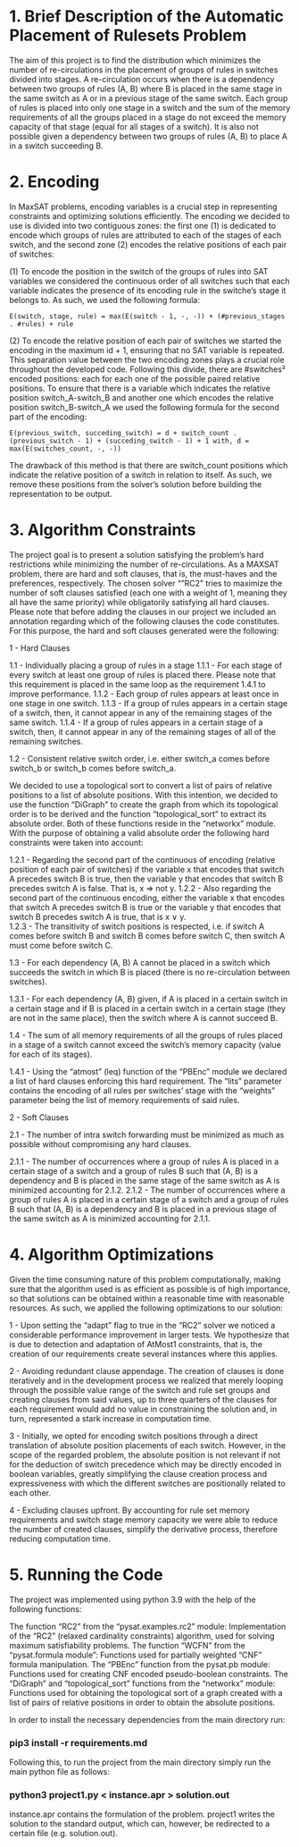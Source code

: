 # 1. Brief Description of the Automatic Placement of Rulesets Problem
 
The aim of this project is to find the distribution which minimizes the number of re-circulations in the placement of groups of rules in switches divided into stages. A re-circulation occurs when there is a dependency between two groups of rules (A, B) where B is placed in the same stage in the same switch as A or in a previous stage of the same switch. Each group of rules is placed into only one stage in a switch and the sum of the memory requirements of all the groups placed in a stage do not exceed the memory capacity of that stage (equal for all stages of a switch). It is also not possible given a dependency between two groups of rules (A, B) to place A in a switch succeeding B.

# 2. Encoding

In MaxSAT problems, encoding variables is a crucial step in representing constraints and optimizing solutions efficiently. The encoding we decided to use is divided into two contiguous zones: the first one (1) is dedicated to encode which groups of rules are attributed to each of the stages of each switch, and the second zone (2) encodes the relative positions of each pair of switches:

(1) To encode the position in the switch of the groups of rules into SAT variables we considered the continuous order of all switches such that each variable indicates the presence of its encoding rule in the switche’s stage it belongs to. As such, we used the following formula:

	E(switch, stage, rule) = max(E(switch - 1, -, -)) + (#previous_stages . #rules) + rule

(2) To encode the relative position of each pair of switches we started the encoding in the maximum id + 1, ensuring that no SAT variable is repeated. This separation value between the two encoding zones plays a crucial role throughout the developed code. Following this divide, there are #switches² encoded positions: each for each one of the possible paired relative positions. To ensure that there is a variable which indicates the relative position switch_A-switch_B and another one which encodes the relative position switch_B-switch_A we used the following formula for the second part of the encoding:

	E(previous_switch, succeding_switch) = d + switch_count . (previous_switch - 1) + (succeding_switch - 1) + 1 with, d = max(E(switches_count, -, -))

The drawback of this method is that there are switch_count positions which indicate the relative position of a switch in relation to itself. As such, we remove these positions from the solver’s solution before building the representation to be output. 

# 3. Algorithm Constraints

The project goal is to present a solution satisfying the problem’s hard restrictions while minimizing the number of re-circulations. As a MAXSAT problem, there are hard and soft clauses, that is, the must-haves and the preferences, respectively. The chosen solver “”RC2” tries to maximize the number of soft clauses satisfied (each one with a weight of 1, meaning they all have the same priority) while obligatorily satisfying all hard clauses. Please note that before adding the clauses in our project we included an annotation regarding which of the following clauses the code constitutes. For this purpose, the hard and soft clauses generated were the following:

1 - Hard Clauses

1.1 - Individually placing a group of rules in a stage
1.1.1 - For each stage of every switch at least one group of rules is placed there. Please note that this requirement is placed in the same loop as the requirement 1.4.1 to improve performance.
1.1.2 - Each group of rules appears at least once in one stage in one switch.
1.1.3 - If a group of rules appears in a certain stage of a switch, then, it cannot appear in any of the remaining stages of the same switch.
1.1.4 - If a group of rules appears in a certain stage of a switch, then, it cannot appear in any of the remaining stages of all of the remaining switches.

1.2 - Consistent relative switch order, i.e. either switch_a comes before switch_b or switch_b comes before switch_a.

We decided to use a topological sort to convert a list of pairs of relative positions to a list of absolute positions. With this intention, we decided to use the function “DiGraph” to create the graph from which its topological order is to be derived and the function “topological_sort” to extract its absolute order. Both of these functions reside in the “networkx” module. With the purpose of obtaining a valid absolute order the following hard constraints were taken into account:

1.2.1 - Regarding the second part of the continuous of encoding (relative position of each pair of switches) if the variable x that encodes that switch A precedes switch B is true, then the variable y that encodes that switch B precedes switch A is false. That is, x ⇒ not y.
1.2.2 - Also regarding the second part of the continuous encoding, either the variable x that encodes that switch A precedes switch B is true or the variable y that encodes that switch B precedes switch A is true, that is x ∨ y.	
1.2.3 - The transitivity of switch positions is respected, i.e. if switch A comes before switch B and switch B comes before switch C, then switch A must come before switch C.

1.3 - For each dependency (A, B) A cannot be placed in a switch which succeeds the switch in which B is placed (there is no re-circulation between switches).

1.3.1 - For each dependency (A, B) given, if A is placed in a certain switch in a certain stage and if B is placed in a certain switch in a certain stage (they are not in the same place), then the switch where A is cannot succeed B.

1.4 - The sum of all memory requirements of all the groups of rules placed in a stage of a switch cannot exceed the switch’s memory capacity (value for each of its stages).

1.4.1 - Using the “atmost” (leq) function of the “PBEnc” module we declared a list of hard clauses enforcing this hard requirement. The “lits” parameter contains the encoding of all rules per switches’ stage with the “weights” parameter being the list of memory requirements of said rules.

2 - Soft Clauses

2.1 - The number of intra switch forwarding must be minimized as much as possible without compromising any hard clauses.

2.1.1 - The number of occurrences where a group of rules A is placed in a certain stage of a switch and a group of rules B such that (A, B) is a dependency and B is placed in the same stage of the same switch as A is minimized accounting for 2.1.2.
2.1.2 - The number of occurrences where a group of rules A is placed in a certain stage of a switch and a group of rules B such that (A, B) is a dependency and B is placed in a previous stage of the same switch as A is minimized accounting for 2.1.1.

# 4. Algorithm Optimizations

Given the time consuming nature of this problem computationally, making sure that the algorithm used is as efficient as possible is of high importance, so that solutions can be obtained within a reasonable time with reasonable resources. As such, we applied the following optimizations to our solution:

1 - Upon setting the “adapt” flag to true in the “RC2” solver we noticed a considerable performance improvement in larger tests. We hypothesize that is due to detection and adaptation of AtMost1 constraints, that is, the creation of our requirements create several instances where this applies.	

2 - Avoiding redundant clause appendage. The creation of clauses is done iteratively and in the development process we realized that merely looping through the possible value range of the switch and rule set groups and creating clauses from said values, up to three quarters of the clauses for each requirement would add no value in constraining the solution and, in turn, represented a stark increase in computation time.

3 - Initially, we opted for encoding switch positions through a direct translation of absolute position placements of each switch. However, in the scope of the regarded problem, the absolute position is not relevant if not for the deduction of switch precedence which may be directly encoded in boolean variables, greatly simplifying the clause creation process and expressiveness with which the different switches are positionally related to each other.

4 - Excluding clauses upfront. By accounting for rule set memory requirements and switch stage memory capacity we were able to reduce the number of created clauses, simplify the derivative process, therefore reducing computation time.

# 5. Running the Code

The project was implemented using python 3.9 with the help of the following functions:

The function “RC2” from the “pysat.examples.rc2” module:
Implementation of the “RC2” (relaxed cardinality constraints) algorithm, used for solving maximum satisfiability problems.
The function “WCFN” from the “pysat.formula module”:
Functions used for partially weighted “CNF” formula manipulation.
The “PBEnc” function from the pysat.pb module:
Functions used for creating CNF encoded pseudo-boolean constraints.
The “DiGraph” and “topological_sort” functions from the “networkx” module:
Functions used for obtaining the topological sort of a graph created with a list of pairs of relative positions in order to obtain the absolute positions.
			
In order to install the necessary dependencies from the main directory run:

### pip3 install -r requirements.md

Following this, to run the project from the main directory simply run the main python file as follows:

### python3 project1.py < instance.apr > solution.out

instance.apr contains the formulation of the problem. 
project1 writes the solution to the standard output, which can, however, be redirected to a certain file (e.g. solution.out).

		



